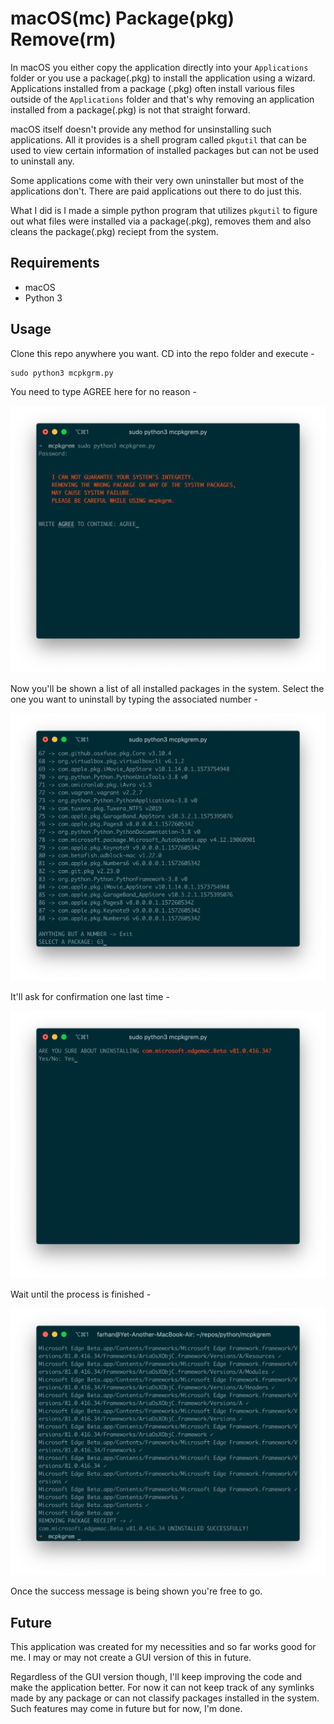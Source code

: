 # macOS(mc) Package(pkg) Remove(rm)

In macOS you either copy the application directly into your `Applications` folder or you use a package(.pkg) to install the application using a wizard. Applications installed from a package (.pkg) often install various files outside of the `Applications` folder and that's why removing an application installed from a package(.pkg) is not that straight forward.

macOS itself doesn't provide any method for unsinstalling such applications. All it provides is a shell program called `pkgutil` that can be used to view certain information of installed packages but can not be used to uninstall any.

Some applications come with their very own uninstaller but most of the applications don't. There are paid applications out there to do just this.

What I did is I made a simple python program that utilizes `pkgutil` to figure out what files were installed via a package(.pkg), removes them and also cleans the package(.pkg) reciept from the system.

## Requirements

* macOS
* Python 3

## Usage

Clone this repo anywhere you want. CD into the repo folder and execute -

```shell
sudo python3 mcpkgrm.py
```

You need to type AGREE here for no reason -

![Please Co-operate](./_screens/one.png)

Now you'll be shown a list of all installed packages in the system. Select the one you want to uninstall by typing the associated number -

![Be Careful Here](./_screens/two.png)

It'll ask for confirmation one last time -

![Its' Irreversible](./_screens/three.png)

Wait until the process is finished -

![Be Patient](./_screens/four.png)

Once the success message is being shown you're free to go.

## Future

This application was created for my necessities and so far works good for me. I may or may not create a GUI version of this in future.

Regardless of the GUI version though, I'll keep improving the code and make the application better. For now it can not keep track of any symlinks made by any package or can not classify packages installed in the system. Such features may come in future but for now, I'm done.
